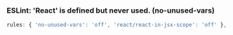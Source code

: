 ### ESLint: 'React' is defined but never used. (no-unused-vars)

```jsx
rules: { 'no-unused-vars': 'off', 'react/react-in-jsx-scope': 'off' },
```
